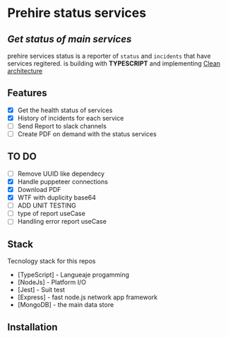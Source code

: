 # Prehire status services
## _Get status of main services_

prehire services status is a reporter of `status` and `incidents` that have services regitered.
is building with **TYPESCRIPT** and implementing [Clean architecture](https://blog.cleancoder.com/uncle-bob/2012/08/13/the-clean-architecture.html)

## Features

- [x]  Get the health status of services
- [x] History of incidents for each service
- [ ] Send Report to slack channels
- [ ] Create PDF on demand with the status services

## TO DO
- [ ] Remove UUID like dependecy
- [x] Handle puppeteer connections
- [x] Download PDF
- [x] WTF with duplicity base64
- [ ] ADD UNIT TESTING
- [ ] type of report useCase
- [ ] Handling error report useCase

## Stack

Tecnology stack for this repos

- [TypeScript] - Langueaje progamming
- [NodeJs] - Platform I/O
- [Jest] - Suit test
- [Express] - fast node.js network app framework
- [MongoDB] - the main data store

## Installation

